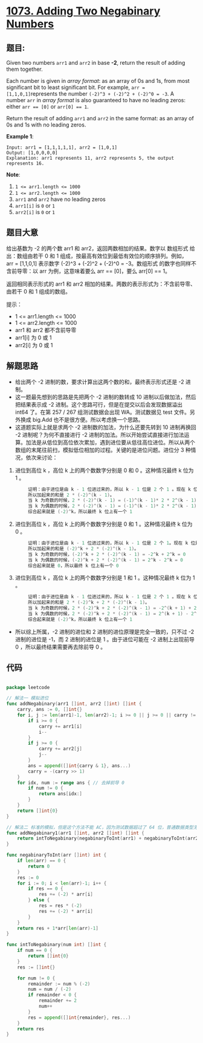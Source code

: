 # [1073. Adding Two Negabinary Numbers](https://leetcode.com/problems/adding-two-negabinary-numbers/)


## 题目:

Given two numbers `arr1` and `arr2` in base **-2**, return the result of adding them together.

Each number is given in *array format*: as an array of 0s and 1s, from most significant bit to least significant bit. For example, `arr = [1,1,0,1]`represents the number `(-2)^3 + (-2)^2 + (-2)^0 = -3`. A number `arr` in *array format* is also guaranteed to have no leading zeros: either `arr == [0]` or `arr[0] == 1`.

Return the result of adding `arr1` and `arr2` in the same format: as an array of 0s and 1s with no leading zeros.

**Example 1**:

    Input: arr1 = [1,1,1,1,1], arr2 = [1,0,1]
    Output: [1,0,0,0,0]
    Explanation: arr1 represents 11, arr2 represents 5, the output represents 16.

**Note**:

1. `1 <= arr1.length <= 1000`
2. `1 <= arr2.length <= 1000`
3. `arr1` and `arr2` have no leading zeros
4. `arr1[i]` is `0` or `1`
5. `arr2[i]` is `0` or `1`


## 题目大意

给出基数为 -2 的两个数 arr1 和 arr2，返回两数相加的结果。数字以 数组形式 给出：数组由若干 0 和 1 组成，按最高有效位到最低有效位的顺序排列。例如，arr = [1,1,0,1] 表示数字 (-2)^3 + (-2)^2 + (-2)^0 = -3。数组形式 的数字也同样不含前导零：以 arr 为例，这意味着要么 arr == [0]，要么 arr[0] == 1。

返回相同表示形式的 arr1 和 arr2 相加的结果。两数的表示形式为：不含前导零、由若干 0 和 1 组成的数组。

提示：

- 1 <= arr1.length <= 1000
- 1 <= arr2.length <= 1000
- arr1 和 arr2 都不含前导零
- arr1[i] 为 0 或 1
- arr2[i] 为 0 或 1



## 解题思路

- 给出两个 -2 进制的数，要求计算出这两个数的和，最终表示形式还是 -2 进制。
- 这一题最先想到的思路是先把两个 -2 进制的数转成 10 进制以后做加法，然后把结果表示成 -2 进制。这个思路可行，但是在提交以后会发现数据溢出 int64 了。在第 257 / 267 组测试数据会出现 WA。测试数据见 test 文件。另外换成 big.Add 也不是很方便。所以考虑换一个思路。
- 这道题实际上就是求两个 -2 进制数的加法，为什么还要先转到 10 进制再换回 -2 进制呢？为何不直接进行 -2 进制的加法。所以开始尝试直接进行加法运算。加法是从低位到高位依次累加，遇到进位要从低往高位进位。所以从两个数组的末尾往前扫，模拟低位相加的过程。关键的是进位问题。进位分 3 种情况，依次来讨论：

1. 进位到高位 k ，高位 k 上的两个数数字分别是 0 和 0 。这种情况最终 k 位为 1 。
```c
        证明：由于进位是由 k - 1 位进过来的，所以 k - 1 位是 2 个 1 。现在 k 位是 2 个 0，
        所以加起来的和是 2 * (-2)^(k - 1)。
        当 k 为奇数的时候，2 * (-2)^(k - 1) = (-1)^(k - 1)* 2 * 2^(k - 1) = 2^k
        当 k 为偶数的时候，2 * (-2)^(k - 1) = (-1)^(k - 1)* 2 * 2^(k - 1) = -2^k
        综合起来就是 (-2)^k，所以最终 k 位上有一个 1
```
2. 进位到高位 k ，高位 k 上的两个数数字分别是 0 和 1 。这种情况最终 k 位为 0 。
```c
        证明：由于进位是由 k - 1 位进过来的，所以 k - 1 位是 2 个 1。现在 k 位是 1 个 0 和 1 个 1,
        所以加起来的和是 (-2)^k + 2 * (-2)^(k - 1)。
        当 k 为奇数的时候，(-2)^k + 2 * (-2)^(k - 1) = -2^k + 2^k = 0
        当 k 为偶数的时候，(-2)^k + 2 * (-2)^(k - 1) = 2^k - 2^k = 0
        综合起来就是 0，所以最终 k 位上有一个 0
```
3. 进位到高位 k ，高位 k 上的两个数数字分别是 1 和 1 。这种情况最终 k 位为 1 。
```c
        证明：由于进位是由 k - 1 位进过来的，所以 k - 1 位是 2 个 1 。现在 k 位是 2 个 1，
        所以加起来的和是 2 * (-2)^k + 2 * (-2)^(k - 1)。
        当 k 为奇数的时候，2 * (-2)^k + 2 * (-2)^(k - 1) = -2^(k + 1) + 2^k = 2^k*(1 - 2) = -2^k
        当 k 为偶数的时候，2 * (-2)^k + 2 * (-2)^(k - 1) = 2^(k + 1) - 2^k = 2^k*(2 - 1) = 2^k
        综合起来就是 (-2)^k，所以最终 k 位上有一个 1
```

- 所以综上所属，-2 进制的进位和 2 进制的进位原理是完全一致的，只不过 -2 进制的进位是 -1，而 2 进制的进位是 1 。由于进位可能在 -2 进制上出现前导 0 ，所以最终结果需要再去除前导 0 。



## 代码

```go

package leetcode

// 解法一 模拟进位
func addNegabinary(arr1 []int, arr2 []int) []int {
	carry, ans := 0, []int{}
	for i, j := len(arr1)-1, len(arr2)-1; i >= 0 || j >= 0 || carry != 0; {
		if i >= 0 {
			carry += arr1[i]
			i--
		}
		if j >= 0 {
			carry += arr2[j]
			j--
		}
		ans = append([]int{carry & 1}, ans...)
		carry = -(carry >> 1)
	}
	for idx, num := range ans { // 去掉前导 0
		if num != 0 {
			return ans[idx:]
		}
	}
	return []int{0}
}

// 解法二 标准的模拟，但是这个方法不能 AC，因为测试数据超过了 64 位，普通数据类型无法存储
func addNegabinary1(arr1 []int, arr2 []int) []int {
	return intToNegabinary(negabinaryToInt(arr1) + negabinaryToInt(arr2))
}

func negabinaryToInt(arr []int) int {
	if len(arr) == 0 {
		return 0
	}
	res := 0
	for i := 0; i < len(arr)-1; i++ {
		if res == 0 {
			res += (-2) * arr[i]
		} else {
			res = res * (-2)
			res += (-2) * arr[i]
		}
	}
	return res + 1*arr[len(arr)-1]
}

func intToNegabinary(num int) []int {
	if num == 0 {
		return []int{0}
	}
	res := []int{}

	for num != 0 {
		remainder := num % (-2)
		num = num / (-2)
		if remainder < 0 {
			remainder += 2
			num++
		}
		res = append([]int{remainder}, res...)
	}
	return res
}

```
